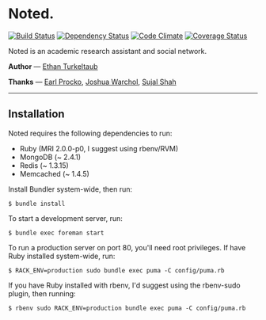 # Noted.

[![Build Status](https://secure.travis-ci.org/noted/noted.png?branch=master)](https://travis-ci.org/noted/noted) [![Dependency Status](https://gemnasium.com/noted/noted.png)](https://gemnasium.com/noted/noted) [![Code Climate](https://codeclimate.com/github/noted/noted.png)](https://codeclimate.com/github/noted/noted) [![Coverage Status](https://coveralls.io/repos/noted/noted/badge.png?branch=master)](https://coveralls.io/r/noted/noted)

Noted is an academic research assistant and social network.

**Author** &mdash; [Ethan Turkeltaub](http://ethnt.me)

**Thanks** &mdash; [Earl Procko](http://is.gd/pIAqSy), [Joshua Warchol](https://github.com/jwarchol), [Sujal Shah](https://github.com/sujal)

<hr />

## Installation

Noted requires the following dependencies to run:

* Ruby (MRI 2.0.0-p0, I suggest using rbenv/RVM)
* MongoDB (~ 2.4.1)
* Redis (~ 1.3.15)
* Memcached (~ 1.4.5)

Install Bundler system-wide, then run:

```
$ bundle install
```

To start a development server, run:

```
$ bundle exec foreman start
```

To run a production server on port 80, you'll need root privileges. If have Ruby installed system-wide, run:

```
$ RACK_ENV=production sudo bundle exec puma -C config/puma.rb
```

If you have Ruby installed with rbenv, I'd suggest using the rbenv-sudo plugin, then running:

```
$ rbenv sudo RACK_ENV=production bundle exec puma -C config/puma.rb
```
